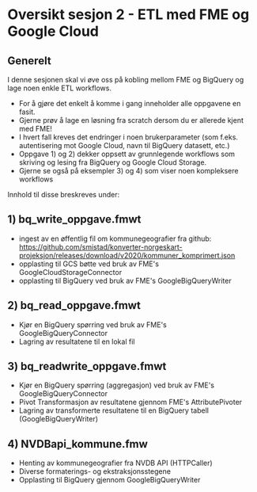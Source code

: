 # Oversikt sesjon 2 - ETL med FME og Google Cloud

## Generelt
I denne sesjonen skal vi øve oss på kobling mellom FME og BigQuery og lage noen enkle ETL workflows. 
- For å gjøre det enkelt å komme i gang inneholder alle oppgavene en fasit. 
- Gjerne prøv å lage en løsning fra scratch dersom du er allerede kjent med FME!
- I hvert fall kreves det endringer i noen brukerparameter (som f.eks. autentisering mot Google Cloud, navn til BigQuery datasett, etc.)
- Oppgave 1) og 2) dekker oppsett av grunnlegende workflows som skriving og lesing fra BigQuery og Google Cloud Storage.
- Gjerne se også på eksempler 3) og 4) som viser noen kompleksere workflows

Innhold til disse breskreves under:

## 1) bq_write_oppgave.fmwt
- ingest av en øffentlig fil om kommunegeografier fra github: https://github.com/smistad/konverter-norgeskart-projeksjon/releases/download/v2020/kommuner_komprimert.json 
- opplasting til GCS bøtte ved bruk av FME's GoogleCloudStorageConnector 
- opplasting til BigQuery ved bruk av FME's GoogleBigQueryWriter

## 2) bq_read_oppgave.fmwt
- Kjør en BigQuery spørring ved bruk av FME's GoogleBigQueryConnector
- Lagring av resultatene til en lokal fil

## 3) bq_readwrite_oppgave.fmwt
- Kjør en BigQuery spørring (aggregasjon) ved bruk av FME's GoogleBigQueryConnector
- Pivot Transformasjon av resultatene gjennom FME's AttributePivoter
- Lagring av transformerte resultatene til en BigQuery tabell (GoogleBigQueryWriter)

## 4) NVDBapi_kommune.fmw
- Henting av kommunegeografier fra NVDB API (HTTPCaller)
- Diverse formaterings- og ekstraksjonsstegene 
- Opplasting til BigQuery gjennom GoogleBigQueryWriter
